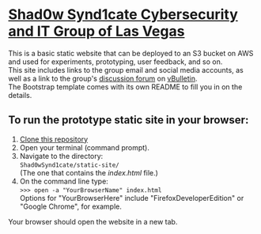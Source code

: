 # [Shad0w Synd1cate Cybersecurity and IT Group of Las Vegas](https://www.meetup.com/Cyber-Security-and-IT-Computer-Group-of-Las-Vegas/events/246569084/)  
This is a basic static website that can be deployed to an S3 bucket on AWS and used for experiments, prototyping, user feedback, and so on.  
This site includes links to the group email and social media accounts, as well as a link to the group's [discussion forum](http://shad0wsynd1cate.com/index.php) on [vBulletin](https://www.vbulletin.com/).  
The Bootstrap template comes with its own README to fill you in on the details.  

## To run the prototype static site in your browser:  
1. [Clone this repository](https://help.github.com/articles/cloning-a-repository/)
2. Open your terminal (command prompt).
3. Navigate to the directory:  
`Shad0wSynd1cate/static-site/`  
(The one that contains the *index.html* file.)  
4. On the command line type:  
`>>> open -a "YourBrowserName" index.html`  
Options for "YourBrowserHere" include "FirefoxDeveloperEdition" or
"Google Chrome", for example.  

Your browser should open the website in a new tab.
